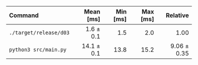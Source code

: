 | Command | Mean [ms] | Min [ms] | Max [ms] | Relative |
|:---|---:|---:|---:|---:|
| `./target/release/d03` | 1.6 ± 0.1 | 1.5 | 2.0 | 1.00 |
| `python3 src/main.py` | 14.1 ± 0.1 | 13.8 | 15.2 | 9.06 ± 0.35 |
